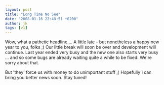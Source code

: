 ```yaml
---
layout: post
title: "Long Time No See"
date: "2008-01-16 22:48:51 +0200"
author: jk
tags: [v1]
---
```


Wow, what a pathetic headline.... A little late - but nonetheless a happy new year to you, folks ;)
Our little break will soon be over and development will continue.
Last year ended very busy and the new one also starts very busy ... and so some bugs are already waiting quite a while to be fixed.
We're sorry about that.

But 'they' force us with money to do unimportant stuff ;)
Hopefully I can bring you better news soon.
Stay tuned!

